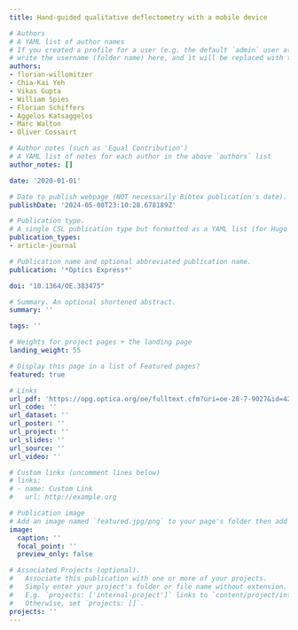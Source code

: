 ```yaml
---
title: Hand-guided qualitative deflectometry with a mobile device

# Authors
# A YAML list of author names
# If you created a profile for a user (e.g. the default `admin` user at `content/authors/admin/`), 
# write the username (folder name) here, and it will be replaced with their full name and linked to their profile.
authors:
- florian-willomitzer
- Chia-Kai Yeh
- Vikas Gupta
- William Spies
- Florian Schiffers
- Aggelos Katsaggelos
- Marc Walton
- Oliver Cossairt

# Author notes (such as 'Equal Contribution')
# A YAML list of notes for each author in the above `authors` list
author_notes: []

date: '2020-01-01'

# Date to publish webpage (NOT necessarily Bibtex publication's date).
publishDate: '2024-05-08T23:10:28.678189Z'

# Publication type.
# A single CSL publication type but formatted as a YAML list (for Hugo requirements).
publication_types:
- article-journal

# Publication name and optional abbreviated publication name.
publication: '*Optics Express*'

doi: "10.1364/OE.383475"

# Summary. An optional shortened abstract.
summary: ''

tags: ''

# Weights for project pages + the landing page
landing_weight: 55

# Display this page in a list of Featured pages?
featured: true

# Links
url_pdf: 'https://opg.optica.org/oe/fulltext.cfm?uri=oe-28-7-9027&id=429104'
url_code: ''
url_dataset: ''
url_poster: ''
url_project: ''
url_slides: ''
url_source: ''
url_video: ''

# Custom links (uncomment lines below)
# links:
# - name: Custom Link
#   url: http://example.org

# Publication image
# Add an image named `featured.jpg/png` to your page's folder then add a caption below.
image:
  caption: ''
  focal_point: ''
  preview_only: false

# Associated Projects (optional).
#   Associate this publication with one or more of your projects.
#   Simply enter your project's folder or file name without extension.
#   E.g. `projects: ['internal-project']` links to `content/project/internal-project/index.md`.
#   Otherwise, set `projects: []`.
projects: ''
---
```


